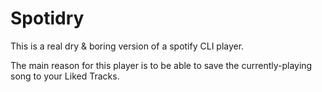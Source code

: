 # Spotidry

This is a real dry & boring version of a spotify CLI player.

The main reason for this player is to be able to save the currently-playing song to your Liked Tracks.
